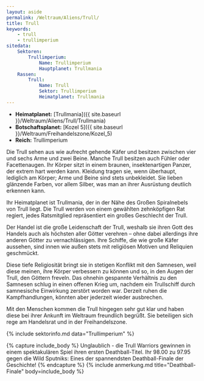 ```yaml
---
layout: aside
permalink: /Weltraum/Aliens/Trull/
title: Trull
keywords:
    - trull
    - trullimperium
sitedata:
    Sektoren:
        Trullimperium:
            Name: Trullimperium
            Hauptplanet: Trullmania
    Rassen:
        Trull:
            Name: Trull
            Sektor: Trullimperium
            Heimatplanet: Trullmania
---
```




- **Heimatplanet:** [Trullmania]({{ site.baseurl }}/Weltraum/Aliens/Trull/Trullmania)
- **Botschaftsplanet:** [Kozel 5]({{ site.baseurl }}/Weltraum/Freihandelszone/Kozel_5)
- **Reich:** Trullimperium

Die Trull sehen aus wie aufrecht gehende Käfer und besitzen zwischen vier und sechs Arme und zwei Beine. Manche Trull besitzen auch Fühler oder Facettenaugen. Ihr Körper sitzt in einem braunen, insektenartigen Panzer, der extrem hart werden kann. Kleidung tragen sie, wenn überhaupt, lediglich am Körper; Arme und Beine sind stets unbekleidet. Sie lieben glänzende Farben, vor allem Silber, was man an ihrer Ausrüstung deutlich erkennen kann.

Ihr Heimatplanet ist Trullmania, der in der Nähe des Großen Spiralnebels von Trull liegt. Die Trull werden von einem gewählten zehnköpfigen Rat regiert, jedes Ratsmitglied repräsentiert ein großes Geschlecht der Trull.

Der Handel ist die große Leidenschaft der Trull, weshalb sie ihren Gott des Handels auch als höchsten aller Götter verehren – ohne dabei allerdings ihre anderen Götter zu vernachlässigen. Ihre Schiffe, die wie große Käfer aussehen, sind innen wie außen stets mit religiösen Motiven und Reliquien geschmückt.

Diese tiefe Religiosität bringt sie in stetigen Konflikt mit den Samnesen, weil diese meinen, ihre Körper verbessern zu können und so, in den Augen der Trull, den Göttern freveln. Das ohnehin gespannte Verhältnis zu den Samnesen schlug in einen offenen Krieg um, nachdem ein Trullschiff durch samnesische Einwirkung zerstört worden war. Derzeit ruhen die Kampfhandlungen, könnten aber jederzeit wieder ausbrechen.

Mit den Menschen kommen die Trull hingegen sehr gut klar und haben diese bei ihrer Ankunft im Weltraum freundlich begrüßt. Sie beteiligen sich rege am Handelsrat und in der Freihandelszone.

{% include sektorinfo.md data="Trullimperium" %}

{% capture include_body %}
Unglaublich - die Trull Warriors gewinnen in einem spektakulären Spiel ihren ersten Deathball-Titel. Ihr 98.00 zu 97.95 gegen die Wild Sputniks: Eines der spannendsten Deathball-Finale der Geschichte!
{% endcapture %}
{% include anmerkung.md title="Deathball-Finale" body=include_body %}
